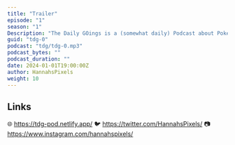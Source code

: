 ```yaml
---
title: "Trailer"
episode: "1"
season: "1"
Description: "The Daily GOings is a (somewhat daily) Podcast about Pokemon Go."
guid: "tdg-0"
podcast: "tdg/tdg-0.mp3"
podcast_bytes: ""
podcast_duration: ""
date: 2024-01-01T19:00:00Z
author: HannahsPixels
weight: 10
---
```


## Links

🌐 https://tdg-pod.netlify.app/
🐦 https://twitter.com/HannahsPixels/
📷 https://www.instagram.com/hannahspixels/
